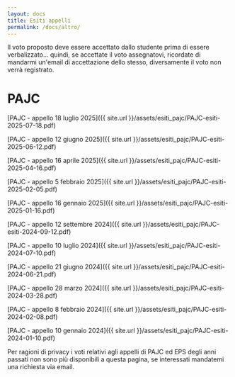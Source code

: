 ```yaml
---
layout: docs
title: Esiti appelli
permalink: /docs/altro/
---
```


<div class="note warning">
  <p>Il voto proposto deve essere accettato dallo studente prima di essere verbalizzato... quindi, se accettate il voto assegnatovi, ricordate di mandarmi un'email di accettazione dello stesso, diversamente il voto non verrà registrato.</p>
</div>

# PAJC
[PAJC - appello 18 luglio 2025]({{ site.url }}/assets/esiti_pajc/PAJC-esiti-2025-07-18.pdf)

[PAJC - appello 12 giugno 2025]({{ site.url }}/assets/esiti_pajc/PAJC-esiti-2025-06-12.pdf)

[PAJC - appello 16 aprile 2025]({{ site.url }}/assets/esiti_pajc/PAJC-esiti-2025-04-16.pdf)

[PAJC - appello 5 febbraio 2025]({{ site.url }}/assets/esiti_pajc/PAJC-esiti-2025-02-05.pdf)

[PAJC - appello 16 gennaio 2025]({{ site.url }}/assets/esiti_pajc/PAJC-esiti-2025-01-16.pdf)

[PAJC - appello 12 settembre 2024]({{ site.url }}/assets/esiti_pajc/PAJC-esiti-2024-09-12.pdf)

[PAJC - appello 10 luglio 2024]({{ site.url }}/assets/esiti_pajc/PAJC-esiti-2024-07-10.pdf)

[PAJC - appello 21 giugno 2024]({{ site.url }}/assets/esiti_pajc/PAJC-esiti-2024-06-21.pdf)

[PAJC - appello 28 marzo 2024]({{ site.url }}/assets/esiti_pajc/PAJC-esiti-2024-03-28.pdf)

[PAJC - appello 8 febbraio 2024]({{ site.url }}/assets/esiti_pajc/PAJC-esiti-2024-02-08.pdf)

[PAJC - appello 10 gennaio 2024]({{ site.url }}/assets/esiti_pajc/PAJC-esiti-2024-01-10.pdf)


<div class="note warning">
  <p></p>
  <p>Per ragioni di privacy i voti relativi agli appelli di PAJC ed EPS degli anni passati non sono più disponibili a questa pagina, se interessati mandatemi una richiesta via email.</p>
</div>
